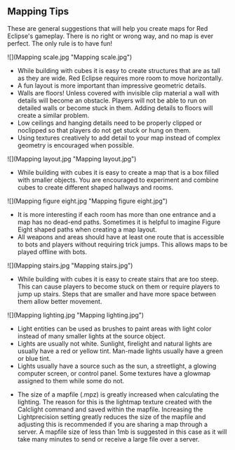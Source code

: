 ## Mapping Tips

These are general suggestions that will help you create maps for Red Eclipse's gameplay. There is no right or wrong way, and no map is ever perfect. The only rule is to have fun!

![](Mapping scale.jpg "Mapping scale.jpg")

-   While building with cubes it is easy to create structures that are as tall as they are wide. Red Eclipse requires more room to move horizontally.
-   A fun layout is more important than impressive geometric details.
-   Walls are floors! Unless covered with invisible clip material a wall with details will become an obstacle. Players will not be able to run on detailed walls or become stuck in them. Adding details to floors will create a similar problem.
-   Low ceilings and hanging details need to be properly clipped or noclipped so that players do not get stuck or hung on them.
-   Using textures creatively to add detail to your map instead of complex geometry is encouraged when possible.

![](Mapping layout.jpg "Mapping layout.jpg")

-   While building with cubes it is easy to create a map that is a box filled with smaller objects. You are encouraged to experiment and combine cubes to create different shaped hallways and rooms.

![](Mapping figure eight.jpg "Mapping figure eight.jpg")

-   It is more interesting if each room has more than one entrance and a map has no dead-end paths. Sometimes it is helpful to imagine Figure Eight shaped paths when creating a map layout.
-   All weapons and areas should have at least one route that is accessible to bots and players without requiring trick jumps. This allows maps to be played offline with bots.

![](Mapping stairs.jpg "Mapping stairs.jpg")

-   While building with cubes it is easy to create stairs that are too steep. This can cause players to become stuck on them or require players to jump up stairs. Steps that are smaller and have more space between them allow better movement.

![](Mapping lighting.jpg "Mapping lighting.jpg")

-   Light entities can be used as brushes to paint areas with light color instead of many smaller lights at the source object.
-   Lights are usually not white. Sunlight, firelight and natural lights are usually have a red or yellow tint. Man-made lights usually have a green or blue tint.
-   Lights usually have a source such as the sun, a streetlight, a glowing computer screen, or control panel. Some textures have a glowmap assigned to them while some do not.

<!-- -->

-   The size of a mapfile (.mpz) is greatly increased when calculating the lighting. The reason for this is the lightmap texture created with the Calclight command and saved within the mapfile. Increasing the Lightprecision setting greatly reduces the size of the mapfile and adjusting this is recommended if you are sharing a map through a server. A mapfile size of less than 1mb is suggested in this case as it will take many minutes to send or receive a large file over a server.


